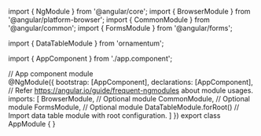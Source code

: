 import { NgModule } from '@angular/core';
import { BrowserModule } from '@angular/platform-browser';
import { CommonModule } from '@angular/common';
import { FormsModule } from '@angular/forms';

import { DataTableModule } from 'ornamentum';

import { AppComponent } from './app.component';

// App component module  
@NgModule({
  bootstrap: [AppComponent],
  declarations: [AppComponent],
  // Refer https://angular.io/guide/frequent-ngmodules about module usages.
  imports: [
    BrowserModule, // Optional module
    CommonModule, // Optional module
    FormsModule, // Optional module
    DataTableModule.forRoot() // Import data table module with root configuration.
  ]
})
export class AppModule {
}
